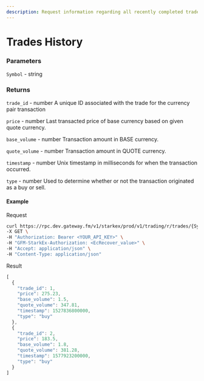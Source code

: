 ```yaml
---
description: Request information regarding all recently completed trades for a given market pair.
---
```


# **Trades History**

### **Parameters**

`Symbol` - string

### **Returns**

`trade_id` - number
A unique ID associated with the trade for the currency pair transaction

`price` - number
Last transacted price of base currency based on given quote currency.

`base_volume` - number
Transaction amount in BASE currency.

`quote_volume` - number
Transaction amount in QUOTE currency.

`timestamp` - number
Unix timestamp in milliseconds for when the transaction occurred.

`type` - number
Used to determine whether or not the transaction originated as a buy or sell.


#### **Example**

Request

```bash
curl https://rpc.dev.gateway.fm/v1/starkex/prod/v1/trading/r/trades/{Symbol} \
-X GET \
-H "Authorization: Bearer <YOUR_API_KEY>" \
-H "GFM-StarkEx-Authorization: <EcRecover_value>" \
-H "Accept: application/json" \
-H "Content-Type: application/json"
```


Result

```javascript
[
  {
    "trade_id": 1,
    "price": 275.23,
    "base_volume": 1.5,
    "quote_volume": 347.81,
    "timestamp": 1527836800000,
    "type": "buy"
  },
  {
    "trade_id": 2,
    "price": 183.5,
    "base_volume": 1.8,
    "quote_volume": 381.28,
    "timestamp": 1577923200000,
    "type": "buy"
  }
]
```